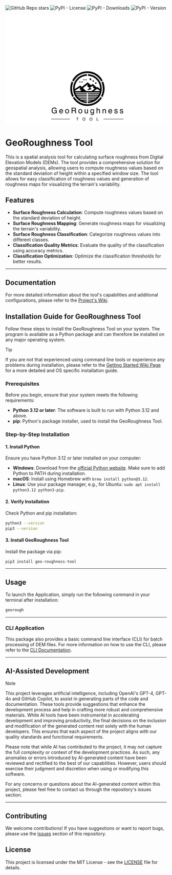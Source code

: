 ![GitHub Repo stars](https://img.shields.io/github/stars/lbatschelet/GeoRoughness-Tool)
![PyPI - License](https://img.shields.io/pypi/l/geo-roughness-tool)
![PyPI - Downloads](https://img.shields.io/pypi/dm/geo-roughness-tool)
![PyPI - Version](https://img.shields.io/pypi/v/geo-roughness-tool)

![GeoRoughness_Banner_dark.png](.github%2Fresources%2FGeoRoughness_Banner_dark.png#gh-dark-mode-only)
![GeoRoughness_Banner_light.png](.github%2Fresources%2FGeoRoughness_Banner_light.png#gh-light-mode-only)


# GeoRoughness Tool

This is a spatial analysis tool for calculating surface roughness from Digital Elevation Models (DEMs). The tool 
provides a comprehensive solution for geospatial analysis, allowing users to compute roughness values based on the
standard deviation of height within a specified window size. The tool allows for easy classification of roughness values
and generation of roughness maps for visualizing the terrain's variability.

## Features

- **Surface Roughness Calculation**: Compute roughness values based on the standard deviation of height.
- **Surface Roughness Mapping**: Generate roughness maps for visualizing the terrain's variability.
- **Surface Roughness Classification**: Categorize roughness values into different classes.
- **Classification Quality Metrics**: Evaluate the quality of the classification using accuracy metrics.
- **Classification Optimization**: Optimize the classification thresholds for better results.

---

## Documentation

For more detailed information about the tool's capabilities and additional configurations, 
please refer to the [Project's Wiki](../../wiki).

## Installation Guide for GeoRoughness Tool

Follow these steps to install the GeoRoughness Tool on your system. The program is available
as a Python package and can therefore be installed on any major operating system.

> [!TIP]
> If you are not that experienced using command line tools or experience any problems during installation, please refer 
> to the [Getting Started Wiki Page](../../wiki/Getting-Started) for a more detailed and OS specific installation guide.

### Prerequisites

Before you begin, ensure that your system meets the following requirements:
- **Python 3.12 or later**: The software is built to run with Python 3.12 and above.
- **pip**: Python's package installer, used to install the GeoRoughness Tool.

### Step-by-Step Installation

#### 1. Install Python
Ensure you have Python 3.12 or later installed on your computer:
- **Windows**: Download from the [official Python website](https://www.python.org/downloads/). Make sure to add Python to PATH during installation.
- **macOS**: Install using Homebrew with `brew install python@3.12`.
- **Linux**: Use your package manager, e.g., for Ubuntu: `sudo apt install python3.12 python3-pip`.

#### 2. Verify Installation
Check Python and pip installation:
```bash
python3 --version
pip3 --version
```

#### 3. Install GeoRoughness Tool
Install the package via pip:
```bash
pip3 install geo-roughness-tool
```

---

## Usage

To launch the Application, simply run the following command in your terminal after installation:

```bash
georough
```

---

### CLI Application

This package also provides a basic command line interface (CLI) for batch processing of DEM files. For more information 
on how to use the CLI, please refer to the [CLI Documentation](../../wiki/Getting-Started#CLI-Application).

---

## AI-Assisted Development

> [!NOTE]
> This project leverages artificial intelligence, including OpenAI's GPT-4, GPT-4o and GitHub Copilot, to assist in generating parts of the code and documentation. These tools provide suggestions that enhance the development process and help in crafting more robust and comprehensive materials. While AI tools have been instrumental in accelerating development and improving productivity, the final decisions on the inclusion and modification of the generated content rest solely with the human developers. This ensures that each aspect of the project aligns with our quality standards and functional requirements. 
> 
> Please note that while AI has contributed to the project, it may not capture the full complexity or context of the development practices. As such, any anomalies or errors introduced by AI-generated content have been reviewed and rectified to the best of our capabilities. However, users should exercise their judgment and discretion when using or modifying this software. 
> 
> For any concerns or questions about the AI-generated content within this project, please feel free to contact us through the repository's issues section.

---

## Contributing

We welcome contributions! If you have suggestions or want to report bugs, please use the [Issues](../../issues) section of this repository.

## License

This project is licensed under the MIT License - see the [LICENSE](LICENSE) file for details.
